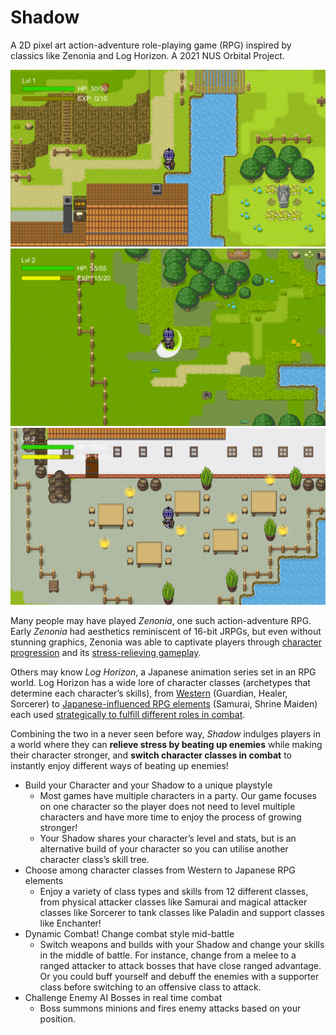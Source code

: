 # Shadow

A 2D pixel art action-adventure role-playing game (RPG) inspired by classics like Zenonia and Log Horizon. A 2021 NUS Orbital Project.

![Screenshot](/Resources/Screenshots/Shadow-v0.2.0-3.png "Town")
![Screenshot](/Resources/Screenshots/Shadow-v0.2.0-5.png "Attacking Slimes")
![Screenshot](/Resources/Screenshots/Shadow-v0.2.0-6.png "Inn")


Many people may have played _Zenonia_, one such action-adventure RPG. Early _Zenonia_ had aesthetics reminiscent of 16-bit JRPGs, but even without stunning graphics, Zenonia was able to captivate players through <span style="text-decoration:underline;">character progression</span> and its <span style="text-decoration:underline;">stress-relieving gameplay</span>.

Others may know _Log Horizon_, a Japanese animation series set in an RPG world. Log Horizon has a wide lore of character classes (archetypes that determine each character’s skills), from <span style="text-decoration:underline;">Western</span> (Guardian, Healer, Sorcerer) to <span style="text-decoration:underline;">Japanese-influenced RPG elements</span> (Samurai, Shrine Maiden) each used <span style="text-decoration:underline;">strategically to fulfill different roles in combat</span>.

Combining the two in a never seen before way, _Shadow_ indulges players in a world where they can **relieve stress by beating up enemies** while making their character stronger, and **switch character classes in combat** to instantly enjoy different ways of beating up enemies!

 
*   Build your Character and your Shadow to a unique playstyle
    *   Most games have multiple characters in a party. Our game focuses on one character so the player does not need to level multiple characters and have more time to enjoy the process of growing stronger! 
    *   Your Shadow shares your character’s level and stats, but is an alternative build of your character so you can utilise another character class’s skill tree.
*   Choose among character classes from Western to Japanese RPG elements
    *   Enjoy a variety of class types and skills from 12 different classes, from physical attacker classes like Samurai and magical attacker classes like Sorcerer to tank classes like Paladin and support classes like Enchanter!
*   Dynamic Combat! Change combat style mid-battle
    *   Switch weapons and builds with your Shadow and change your skills in the middle of battle. For instance, change from a melee to a ranged attacker to attack bosses that have close ranged advantage. Or you could buff yourself and debuff the enemies with a supporter class before switching to an offensive class to attack.
*   Challenge Enemy AI Bosses in real time combat
    *   Boss summons minions and fires enemy attacks based on your position. 
    
    
